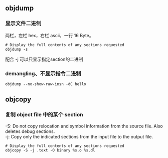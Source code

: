## objdump
### 显示文件二进制
两栏，左栏 hex，右栏 ascii，一行 16 Byte。
```shell
# Display the full contents of any sections requested
objdump -s 
```
配合 -j 可以只显示指定section的二进制
### demangling、不显示指令二进制
```shell
objdump --no-show-raw-insn -dC hello
```
## objcopy
### 复制 object file 中的某个 section
-S: Do not copy relocation and symbol information from the source file.  Also deletes debug sections.<br>
-j: Copy only the indicated sections from the input file to the output file.
```shell
# Display the full contents of any sections requested
objcopy -S -j .text -O binary %s.o %s.dl
```
